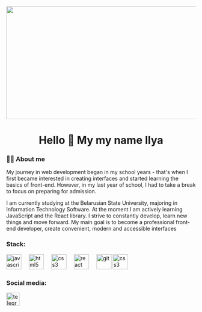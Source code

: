 <div align="center">
  <img height="300" width="600" src="https://user-images.githubusercontent.com/74038190/225813708-98b745f2-7d22-48cf-9150-083f1b00d6c9.gif"  />
</div>

<h1 align="center"> Hello 👋 My my name Ilya</h1>

<div> 
<h3 align="left">👨‍💻 About me</h3>

<p align="left"> My journey in web development began in my school years - that's when I first became interested in creating interfaces and started learning the basics of front-end. However, in my last year of school, I had to take a break to focus on preparing for admission.
<br>

I am currently studying at the Belarusian State University, majoring in Information Technology Software. At the moment I am actively learning JavaScript and the React library. 
I strive to constantly develop, learn new things and move forward. My main goal is to become a professional front-end developer, create convenient, modern and accessible interfaces</p>
</div>

<h3 align="left">Stack:</h3>
<div align="left">
  <img src="https://cdn.jsdelivr.net/gh/devicons/devicon/icons/javascript/javascript-original.svg" height="40" alt="javascript logo"  />
  <img width="12"/>
  <img src="https://cdn.jsdelivr.net/gh/devicons/devicon/icons/html5/html5-original.svg" height="40" alt="html5 logo"  />
  <img width="12" />
  <img src="https://cdn.jsdelivr.net/gh/devicons/devicon/icons/css3/css3-original.svg" height="40" alt="css3 logo"/>
  <img width="12"/>
  <img src="https://cdn.jsdelivr.net/gh/devicons/devicon/icons/react/react-original.svg" height="40" alt="react logo"/>
  <img width="12"/>
  <img src="https://www.vectorlogo.zone/logos/git-scm/git-scm-icon.svg" alt="git" width="40" height="40"/>
  <img src="https://upload.wikimedia.org/wikipedia/commons/thumb/a/af/Adobe_Photoshop_CC_icon.svg/2101px-Adobe_Photoshop_CC_icon.svg.png" height="40" alt="css3 logo"/>
</div>

<div align="left">
    <h3> Social media:</h3>
  <a href="https://t.me/igotswag1gotstyle" target="_blank">
    <img src="https://upload.wikimedia.org/wikipedia/commons/thumb/8/83/Telegram_2019_Logo.svg/2048px-Telegram_2019_Logo.svg.png" height="35" alt="telegram logo"  />
  </a>
</div>

